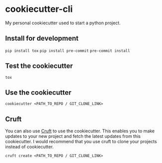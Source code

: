 # cookiecutter-cli

My personal cookiecutter used to start a python project.

## Install for development

<code>pip install tox</code>
<code>pip install pre-commit</code>
<code>pre-commit install</code>

## Test the cookiecutter

<code>tox</code>

## Use the cookiecutter

<code>cookiecutter <PATH_TO_REPO / GIT_CLONE_LINK></code>

## Cruft

You can also use [Cruft](https://pypi.org/project/cruft/) to use the
cookiecutter. This enables you to make updates to your new project and fetch
the latest updates from this cookiecutter. I would recommend that you use cruft
to clone your projects instead of cookiecutter.

<code>cruft create <PATH_TO_REPO / GIT_CLONE_LINK></code>
